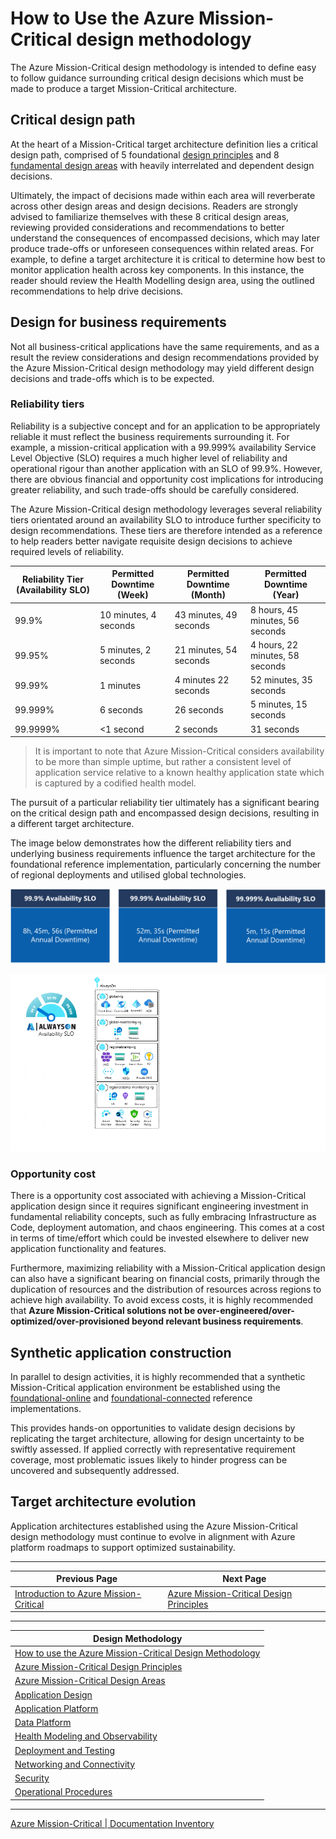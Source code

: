 # How to Use the Azure Mission-Critical design methodology

The Azure Mission-Critical design methodology is intended to define easy to follow guidance surrounding critical design decisions which must be made to produce a target Mission-Critical architecture.

## Critical design path

At the heart of a Mission-Critical target architecture definition lies a critical design path, comprised of 5 foundational [design principles](./Principles.md) and 8 [fundamental design areas](./Design-Areas.md) with heavily interrelated and dependent design decisions.

Ultimately, the impact of decisions made within each area will reverberate across other design areas and design decisions. Readers are strongly advised to familiarize themselves with these 8 critical design areas, reviewing provided considerations and recommendations to better understand the consequences of encompassed decisions, which may later produce trade-offs or unforeseen consequences within related areas. For example, to define a target architecture it is critical to determine how best to monitor application health across key components. In this instance, the reader should review the Health Modelling design area, using the outlined recommendations to help drive decisions.

## Design for business requirements

Not all business-critical applications have the same requirements, and as a result the review considerations and design recommendations provided by the Azure Mission-Critical design methodology may yield different design decisions and trade-offs which is to be expected.

### Reliability tiers

Reliability is a subjective concept and for an application to be appropriately reliable it must reflect the business requirements surrounding it. For example, a mission-critical application with a 99.999% availability Service Level Objective (SLO) requires a much higher level of reliability and operational rigour than another application with an SLO of 99.9%. However, there are obvious financial and opportunity cost implications for introducing greater reliability, and such trade-offs should be carefully considered.

The Azure Mission-Critical design methodology leverages several reliability tiers orientated around an availability SLO to introduce further specificity to design recommendations. These tiers are therefore intended as a reference to help readers better navigate requisite design decisions to achieve required levels of reliability.

|Reliability Tier (Availability SLO)|Permitted Downtime (Week)|Permitted Downtime (Month)|Permitted Downtime (Year)|
|--|--|--|--|
|99.9%|10 minutes, 4 seconds|43 minutes, 49 seconds|8 hours, 45 minutes, 56 seconds|
|99.95%|5 minutes, 2 seconds|21 minutes, 54 seconds|4 hours, 22 minutes, 58 seconds|
|99.99%|1 minutes|4 minutes 22 seconds|52 minutes, 35 seconds|
|99.999%|6 seconds|26 seconds|5 minutes, 15 seconds|
|99.9999%|<1 second|2 seconds|31 seconds|

> It is important to note that Azure Mission-Critical considers availability to be more than simple uptime, but rather a consistent level of application service relative to a known healthy application state which is captured by a codified health model.

The pursuit of a particular reliability tier ultimately has a significant bearing on the critical design path and encompassed design decisions, resulting in a different target architecture.

The image below demonstrates how the different reliability tiers and underlying business requirements influence the target architecture for the foundational reference implementation, particularly concerning the number of regional deployments and utilised global technologies.

[![Azure Mission-Critical Reliability Tiers](/docs/media/alwayson-reliability-tiers.png "Azure Mission-Critical Reliability Tiers")](./README.md)

[![Azure Mission-Critical Availability Targets](/docs/media/AlwaysOn-SLO.gif "Azure Mission-Critical Availability Targets")](./README.md)

### Opportunity cost

There is a opportunity cost associated with achieving a Mission-Critical application design since it requires significant engineering investment in fundamental reliability concepts, such as fully embracing Infrastructure as Code, deployment automation, and chaos engineering. This comes at a cost in terms of time/effort which could be invested elsewhere to deliver new application functionality and features.

Furthermore, maximizing reliability with a Mission-Critical application design can also have a significant bearing on financial costs, primarily through the duplication of resources and the distribution of resources across regions to achieve high availability. To avoid excess costs, it is highly recommended that **Azure Mission-Critical solutions not be over-engineered/over-optimized/over-provisioned beyond relevant business requirements**.

## Synthetic application construction

In parallel to design activities, it is highly recommended that a synthetic Mission-Critical application environment be established using the [foundational-online](https://github.com/Azure/AlwaysOn-Foundational-Online) and [foundational-connected](https://github.com/Azure/AlwaysOn-Foundational-Connected) reference implementations.

This provides hands-on opportunities to validate design decisions by replicating the target architecture, allowing for design uncertainty to be swiftly assessed. If applied correctly with representative requirement coverage, most problematic issues likely to hinder progress can be uncovered and subsequently addressed.

## Target architecture evolution

Application architectures established using the Azure Mission-Critical design methodology must continue to evolve in alignment with Azure platform roadmaps to support optimized sustainability.

---

|Previous Page|Next Page|
|--|--|
|[Introduction to Azure Mission-Critical](../introduction/README.md)|[Azure Mission-Critical Design Principles](./Principles.md)

---

|Design Methodology|
|--|
|[How to use the Azure Mission-Critical Design Methodology](./README.md)
|[Azure Mission-Critical Design Principles](./Principles.md)
|[Azure Mission-Critical Design Areas](./Design-Areas.md)
|[Application Design](./App-Design.md)
|[Application Platform](./App-Platform.md)
|[Data Platform](./Data-Platform.md)
|[Health Modeling and Observability](./Health-Modeling.md)
|[Deployment and Testing](./Deployment-Testing.md)
|[Networking and Connectivity](./Networking.md)
|[Security](./Security.md)
|[Operational Procedures](./Operational-Procedures.md)

---

[Azure Mission-Critical | Documentation Inventory](/docs/README.md)
